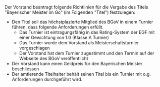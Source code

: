 Der Vorstand beantragt folgende Richtlinien für die Vergabe des Titels "Bayerischer Meister im Go" (im Folgenden "Titel") festzulegen:
 * Den Titel soll das höchstplazierte Mitglied des BGoV in einem Turnier führen, dass folgende Anforderungen erfüllt.
   * Das Turnier ist eintragungsfähig in das Rating-System der EGF mit einer Gewichtung von 1.0 (Klasse A Turnier)
   * Das Turnier wurde dem Vorstand als Meisterschaftsturnier vorgeschlagen
   * Der Vorstand hat dem Turnier zugestimmt und den Termin auf der Webseite des BGoV veröffentlicht
 * Der Vorstand kann einen Geldpreis für den Bayerischen Meister beschliessen
 * Der amtierende Titelhalter behält seinen Titel bis ein Turnier mit o.g. Anforderungen durchgeführt wird.
